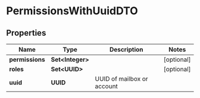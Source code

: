 

# PermissionsWithUuidDTO


## Properties

| Name | Type | Description | Notes |
|------------ | ------------- | ------------- | -------------|
|**permissions** | **Set&lt;Integer&gt;** |  |  [optional] |
|**roles** | **Set&lt;UUID&gt;** |  |  [optional] |
|**uuid** | **UUID** | UUID of mailbox or account |  |



